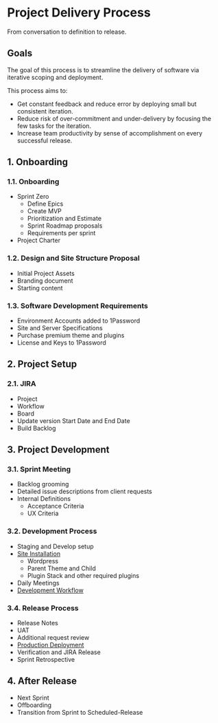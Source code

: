 # Project Delivery Process

From conversation to definition to release.



## Goals

The goal of this process is to streamline the delivery of software via iterative scoping and deployment.

This process aims to:
- Get constant feedback and reduce error by deploying small but consistent iteration.
- Reduce risk of over-commitment and under-delivery by focusing the few tasks for the iteration.
- Increase team productivity by sense of accomplishment on every successful release.




## 1. Onboarding 

### 1.1. Onboarding

- Sprint Zero
  - Define Epics
  - Create MVP
  - Prioritization and Estimate
  - Sprint Roadmap proposals
  - Requirements per sprint
- Project Charter

### 1.2. Design and Site Structure Proposal

- Initial Project Assets
- Branding document
- Starting content

### 1.3.  Software Development Requirements

- Environment Accounts added to 1Password
- Site and Server Specifications
- Purchase premium theme and plugins
- License and Keys to 1Password




## 2. Project Setup

### 2.1. JIRA
- Project
- Workflow
- Board
- Update version Start Date and End Date
- Build Backlog




## 3. Project Development

### 3.1. Sprint Meeting

- Backlog grooming
- Detailed issue descriptions from client requests
- Internal Definitions 
  - Acceptance Criteria
  - UX Criteria

### 3.2. Development Process

- Staging and Develop setup
- [Site Installation](https://github.com/radapdal/process/blob/master/siteinstallationprocedures.md)
  - Wordpress
  - Parent Theme and Child
  - Plugin Stack and other required plugins
- Daily Meetings
- [Development Workflow](https://github.com/radapdal/process/blob/master/webdevelopmentworkflow.md)

### 3.4. Release Process

- Release Notes
- UAT
- Additional request review
- [Production Deployment](https://github.com/radapdal/process/blob/master/deploymentprocedures.md)
- Verification and JIRA Release
- Sprint Retrospective




## 4. After Release

- Next Sprint
- Offboarding
- Transition from Sprint to Scheduled-Release 
